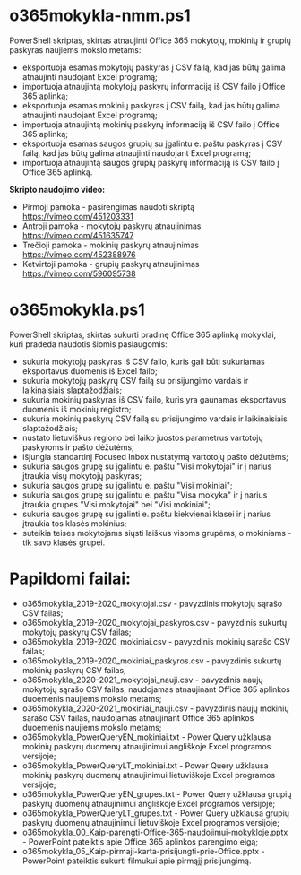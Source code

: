  # o365mokykla-nmm.ps1
 PowerShell skriptas, skirtas atnaujinti Office 365 mokytojų, mokinių ir grupių paskyras naujiems mokslo metams:
  - eksportuoja esamas mokytojų paskyras į CSV failą, kad jas būtų galima atnaujinti naudojant Excel programą;
  - importuoja atnaujintą mokytojų paskyrų informaciją iš CSV failo į Office 365 aplinką;
  - eksportuoja esamas mokinių paskyras į CSV failą, kad jas būtų galima atnaujinti naudojant Excel programą;
  - importuoja atnaujintą mokinių paskyrų informaciją iš CSV failo į Office 365 aplinką;
  - eksportuoja esamas saugos grupių su įgalintu e. paštu paskyras į CSV failą, kad jas būtų galima atnaujinti naudojant Excel programą;
  - importuoja atnaujintą saugos grupių paskyrų informaciją iš CSV failo į Office 365 aplinką.
 
**Skripto naudojimo video:**
 - Pirmoji pamoka - pasirengimas naudoti skriptą https://vimeo.com/451203331
 - Antroji pamoka - mokytojų paskyrų atnaujinimas https://vimeo.com/451635747
 - Trečioji pamoka - mokinių paskyrų atnaujinimas https://vimeo.com/452388976
 - Ketvirtoji pamoka - grupių paskyrų atnaujinimas https://vimeo.com/596095738
 
# o365mokykla.ps1
PowerShell skriptas, skirtas sukurti pradinę Office 365 aplinką mokyklai, kuri pradeda naudotis šiomis paslaugomis:
 - sukuria mokytojų paskyras iš CSV failo, kuris gali būti sukuriamas eksportavus duomenis iš Excel failo;
 - sukuria mokytojų paskyrų CSV failą su prisijungimo vardais ir laikinaisiais slaptažodžiais;
 - sukuria mokinių paskyras iš CSV failo, kuris yra gaunamas eksportavus duomenis iš mokinių registro;
 - sukuria mokinių paskyrų CSV failą su prisijungimo vardais ir laikinaisiais slaptažodžiais;
 - nustato lietuviškus regiono bei laiko juostos parametrus vartotojų paskyroms ir pašto dėžutėms;
 - išjungia standartinį Focused Inbox nustatymą vartotojų pašto dėžutėms;
 - sukuria saugos grupę su įgalintu e. paštu "Visi mokytojai" ir į narius įtraukia visų mokytojų paskyras;
 - sukuria saugos grupę su įgalintu e. paštu "Visi mokiniai";
 - sukuria saugos grupę su įgalintu e. paštu "Visa mokyka" ir į narius įtraukia grupes "Visi mokytojai" bei "Visi mokiniai";
 - sukuria saugos grupę su įgalinti e. paštu kiekvienai klasei ir į narius įtraukia tos klasės mokinius;
 - suteikia teises mokytojams siųsti laiškus visoms grupėms, o mokiniams - tik savo klasės grupei.
 
 # Papildomi failai:
  - o365mokykla_2019-2020_mokytojai.csv - pavyzdinis mokytojų sąrašo CSV failas;
  - o365mokykla_2019-2020_mokytojai_paskyros.csv - pavyzdinis sukurtų mokytojų paskyrų CSV failas;
  - o365mokykla_2019-2020_mokiniai.csv - pavyzdinis mokinių sąrašo CSV failas;
  - o365mokykla_2019-2020_mokiniai_paskyros.csv - pavyzdinis sukurtų mokinių paskyrų CSV failas;
  - o365mokykla_2020-2021_mokytojai_nauji.csv - pavyzdinis naujų mokytojų sąrašo CSV failas, naudojamas atnaujinant Office 365 aplinkos duoemenis naujiems mokslo metams;
  - o365mokykla_2020-2021_mokiniai_nauji.csv - pavyzdinis naujų mokinių sąrašo CSV failas, naudojamas atnaujinant Office 365 aplinkos duoemenis naujiems mokslo metams;
  - o365mokykla_PowerQueryEN_mokiniai.txt - Power Query užklausa mokinių paskyrų duomenų atnaujinimui angliškoje Excel programos versijoje;
  - o365mokykla_PowerQueryLT_mokiniai.txt - Power Query užklausa mokinių paskyrų duomenų atnaujinimui lietuviškoje Excel programos versijoje;
  - o365mokykla_PowerQueryEN_grupes.txt - Power Query užklausa grupių paskyrų duomenų atnaujinimui angliškoje Excel programos versijoje;
  - o365mokykla_PowerQueryLT_grupes.txt - Power Query užklausa grupių paskyrų duomenų atnaujinimui lietuviškoje Excel programos versijoje;
  - o365mokykla_00_Kaip-parengti-Office-365-naudojimui-mokykloje.pptx - PowerPoint pateiktis apie Office 365 aplinkos parengimo eigą;
  - o365mokykla_05_Kaip-pirmaji-karta-prisijungti-prie-Office.pptx - PowerPoint pateiktis sukurti filmukui apie pirmąjį prisijungimą.
